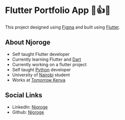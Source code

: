 # Flutter Portfolio App 👏👍🔥

This project designed using [Figma](https://www.figma.com) and built using [Flutter](https://www.flutter.dev).

## About Njoroge
- Self taught Flutter developer
- Currently learning Flutter and [Dart](https://www.dartlang.org)
- Currently working on a flutter project
- Self taught [Python](https://www.python.org) developer
- University of [Nairobi](https://www.uonbi.ac.ke) student
- Works at [Tomorrow Kenya](https://tomorrow.co.ke)

## Social Links
- LinkedIn: [Njoroge](https://www.linkedin.com/in/kagemanjoroge/)
- Github: [Njoroge](https://www.github.com/kagemanjoroge/)



  





